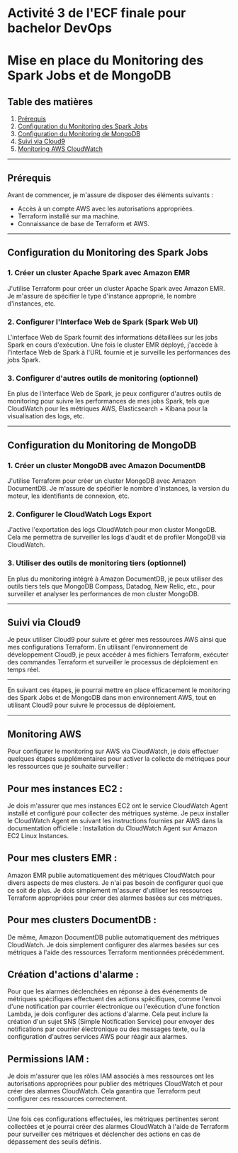 # Activité 3 de l'ECF finale pour bachelor DevOps

# Mise en place du Monitoring des Spark Jobs et de MongoDB

## Table des matières
1. [Prérequis](#prerequis)
2. [Configuration du Monitoring des Spark Jobs](#monitoring-spark-jobs)
3. [Configuration du Monitoring de MongoDB](#monitoring-mongodb)
4. [Suivi via Cloud9](#suivi-via-cloud9)
5. [Monitoring AWS CloudWatch](#monitoring-aws-cloudwatch)

---

## Prérequis <a name="prerequis"></a>

Avant de commencer, je m'assure de disposer des éléments suivants :
- Accès à un compte AWS avec les autorisations appropriées.
- Terraform installé sur ma machine.
- Connaissance de base de Terraform et AWS.

---

## Configuration du Monitoring des Spark Jobs <a name="monitoring-spark-jobs"></a>

### 1. Créer un cluster Apache Spark avec Amazon EMR
J'utilise Terraform pour créer un cluster Apache Spark avec Amazon EMR. Je m'assure de spécifier le type d'instance approprié, le nombre d'instances, etc.

### 2. Configurer l'Interface Web de Spark (Spark Web UI)
L'interface Web de Spark fournit des informations détaillées sur les jobs Spark en cours d'exécution. Une fois le cluster EMR déployé, j'accède à l'interface Web de Spark à l'URL fournie et je surveille les performances des jobs Spark.

### 3. Configurer d'autres outils de monitoring (optionnel)
En plus de l'interface Web de Spark, je peux configurer d'autres outils de monitoring pour suivre les performances de mes jobs Spark, tels que CloudWatch pour les métriques AWS, Elasticsearch + Kibana pour la visualisation des logs, etc.

---

## Configuration du Monitoring de MongoDB <a name="monitoring-mongodb"></a>

### 1. Créer un cluster MongoDB avec Amazon DocumentDB
J'utilise Terraform pour créer un cluster MongoDB avec Amazon DocumentDB. Je m'assure de spécifier le nombre d'instances, la version du moteur, les identifiants de connexion, etc.

### 2. Configurer le CloudWatch Logs Export
J'active l'exportation des logs CloudWatch pour mon cluster MongoDB. Cela me permettra de surveiller les logs d'audit et de profiler MongoDB via CloudWatch.

### 3. Utiliser des outils de monitoring tiers (optionnel)
En plus du monitoring intégré à Amazon DocumentDB, je peux utiliser des outils tiers tels que MongoDB Compass, Datadog, New Relic, etc., pour surveiller et analyser les performances de mon cluster MongoDB.

---

## Suivi via Cloud9 <a name="suivi-via-cloud9"></a>

Je peux utiliser Cloud9 pour suivre et gérer mes ressources AWS ainsi que mes configurations Terraform. En utilisant l'environnement de développement Cloud9, je peux accéder à mes fichiers Terraform, exécuter des commandes Terraform et surveiller le processus de déploiement en temps réel.

---

En suivant ces étapes, je pourrai mettre en place efficacement le monitoring des Spark Jobs et de MongoDB dans mon environnement AWS, tout en utilisant Cloud9 pour suivre le processus de déploiement.

---
## Monitoring AWS <a name="Monitoring AWS"></a>
Pour configurer le monitoring sur AWS via CloudWatch, je dois effectuer quelques étapes supplémentaires pour activer la collecte de métriques pour les ressources que je souhaite surveiller :

## Pour mes instances EC2 :

Je dois m'assurer que mes instances EC2 ont le service CloudWatch Agent installé et configuré pour collecter des métriques système. Je peux installer le CloudWatch Agent en suivant les instructions fournies par AWS dans la documentation officielle : Installation du CloudWatch Agent sur Amazon EC2 Linux Instances.

## Pour mes clusters EMR :

Amazon EMR publie automatiquement des métriques CloudWatch pour divers aspects de mes clusters. Je n'ai pas besoin de configurer quoi que ce soit de plus. Je dois simplement m'assurer d'utiliser les ressources Terraform appropriées pour créer des alarmes basées sur ces métriques.

## Pour mes clusters DocumentDB :

De même, Amazon DocumentDB publie automatiquement des métriques CloudWatch. Je dois simplement configurer des alarmes basées sur ces métriques à l'aide des ressources Terraform mentionnées précédemment.

## Création d'actions d'alarme :

Pour que les alarmes déclenchées en réponse à des événements de métriques spécifiques effectuent des actions spécifiques, comme l'envoi d'une notification par courrier électronique ou l'exécution d'une fonction Lambda, je dois configurer des actions d'alarme. Cela peut inclure la création d'un sujet SNS (Simple Notification Service) pour envoyer des notifications par courrier électronique ou des messages texte, ou la configuration d'autres services AWS pour réagir aux alarmes.

## Permissions IAM :

Je dois m'assurer que les rôles IAM associés à mes ressources ont les autorisations appropriées pour publier des métriques CloudWatch et pour créer des alarmes CloudWatch. Cela garantira que Terraform peut configurer ces ressources correctement.

---
Une fois ces configurations effectuées, les métriques pertinentes seront collectées et je pourrai créer des alarmes CloudWatch à l'aide de Terraform pour surveiller ces métriques et déclencher des actions en cas de dépassement des seuils définis.






